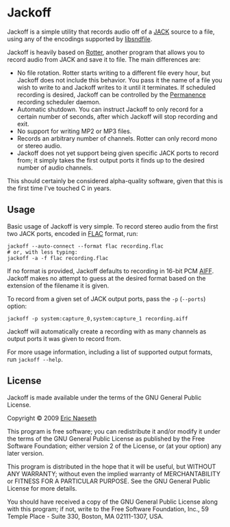 Jackoff
=======

Jackoff is a simple utility that records audio off of a [JACK][jack] source to
a file, using any of the encodings supported by [libsndfile][libsndfile].

Jackoff is heavily based on [Rotter][rotter], another program that allows you
to record audio from JACK and save it to file. The main differences are:

  - No file rotation. Rotter starts writing to a different file every hour, but
    Jackoff does not include this behavior. You pass it the name of a file you
    wish to write to and Jackoff writes to it until it terminates. If scheduled
    recording is desired, Jackoff can be controlled by the
    [Permanence][permanence] recording scheduler daemon.
  - Automatic shutdown. You can instruct Jackoff to only record for a certain
    number of seconds, after which Jackoff will stop recording and exit.
  - No support for writing MP2 or MP3 files.
  - Records an arbitrary number of channels. Rotter can only record mono or
    stereo audio.
  - Jackoff does not yet support being given specific JACK ports to record
    from; it simply takes the first output ports it finds up to the desired
    number of audio channels.

This should certainly be considered alpha-quality software, given that this is
the first time I've touched C in years.

[jack]: http://www.jackaudio.org/
[libsndfile]: http://www.mega-nerd.com/libsndfile/
[rotter]: http://www.aelius.com/njh/rotter/
[permanence]: http://github.com/enaeseth/permanence

Usage
-----

Basic usage of Jackoff is very simple. To record stereo audio from the first
two JACK ports, encoded in [FLAC][FLAC] format, run:

    jackoff --auto-connect --format flac recording.flac
    # or, with less typing:
    jackoff -a -f flac recording.flac

If no format is provided, Jackoff defaults to recording in 16-bit PCM
[AIFF][AIFF]. Jackoff makes no attempt to guess at the desired format based on
the extension of the filename it is given.

To record from a given set of JACK output ports, pass the `-p` (`--ports`) option:

    jackoff -p system:capture_0,system:capture_1 recording.aiff

Jackoff will automatically create a recording with as many channels as output ports it was given to record from.

For more usage information, including a list of supported output formats, run
`jackoff --help`.

[aiff]: http://en.wikipedia.org/wiki/Audio_Interchange_File_Format
[flac]: http://en.wikipedia.org/wiki/Free_Lossless_Audio_Codec

License
-------

Jackoff is made available under the terms of the GNU General Public License.

Copyright © 2009 [Eric Naeseth][copyright_holder]

This program is free software; you can redistribute it and/or
modify it under the terms of the GNU General Public License
as published by the Free Software Foundation; either version 2
of the License, or (at your option) any later version.

This program is distributed in the hope that it will be useful,
but WITHOUT ANY WARRANTY; without even the implied warranty of
MERCHANTABILITY or FITNESS FOR A PARTICULAR PURPOSE.  See the
GNU General Public License for more details.

You should have received a copy of the GNU General Public License
along with this program; if not, write to the Free Software
Foundation, Inc., 59 Temple Place - Suite 330, Boston, MA  02111-1307, USA.

[copyright_holder]: http://github.com/enaeseth/
